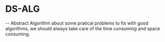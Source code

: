 # DS-ALG
-- Abstract Algorithm
  about some pratical problems to fix with good algorithms, we should always take care of the time consuming and space consuming.
